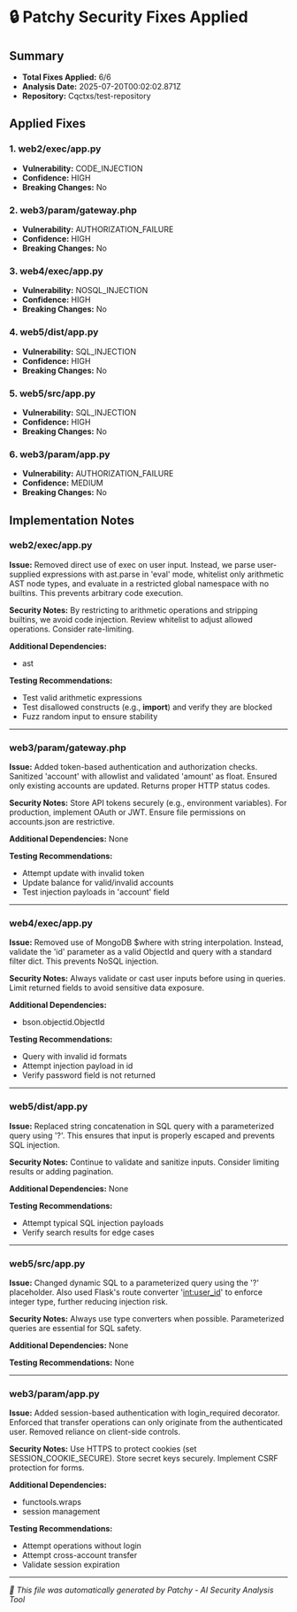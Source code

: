 # 🔒 Patchy Security Fixes Applied

## Summary
- **Total Fixes Applied:** 6/6
- **Analysis Date:** 2025-07-20T00:02:02.871Z
- **Repository:** Cqctxs/test-repository

## Applied Fixes

### 1. web2/exec/app.py
- **Vulnerability:** CODE_INJECTION
- **Confidence:** HIGH
- **Breaking Changes:** No

### 2. web3/param/gateway.php
- **Vulnerability:** AUTHORIZATION_FAILURE
- **Confidence:** HIGH
- **Breaking Changes:** No

### 3. web4/exec/app.py
- **Vulnerability:** NOSQL_INJECTION
- **Confidence:** HIGH
- **Breaking Changes:** No

### 4. web5/dist/app.py
- **Vulnerability:** SQL_INJECTION
- **Confidence:** HIGH
- **Breaking Changes:** No

### 5. web5/src/app.py
- **Vulnerability:** SQL_INJECTION
- **Confidence:** HIGH
- **Breaking Changes:** No

### 6. web3/param/app.py
- **Vulnerability:** AUTHORIZATION_FAILURE
- **Confidence:** MEDIUM
- **Breaking Changes:** No


## Implementation Notes

### web2/exec/app.py
**Issue:** Removed direct use of exec on user input. Instead, we parse user-supplied expressions with ast.parse in 'eval' mode, whitelist only arithmetic AST node types, and evaluate in a restricted global namespace with no builtins. This prevents arbitrary code execution.

**Security Notes:** By restricting to arithmetic operations and stripping builtins, we avoid code injection. Review whitelist to adjust allowed operations. Consider rate-limiting.

**Additional Dependencies:**
- ast

**Testing Recommendations:**
- Test valid arithmetic expressions
- Test disallowed constructs (e.g., __import__) and verify they are blocked
- Fuzz random input to ensure stability

---

### web3/param/gateway.php
**Issue:** Added token-based authentication and authorization checks. Sanitized 'account' with allowlist and validated 'amount' as float. Ensured only existing accounts are updated. Returns proper HTTP status codes.

**Security Notes:** Store API tokens securely (e.g., environment variables). For production, implement OAuth or JWT. Ensure file permissions on accounts.json are restrictive.

**Additional Dependencies:**
None

**Testing Recommendations:**
- Attempt update with invalid token
- Update balance for valid/invalid accounts
- Test injection payloads in 'account' field

---

### web4/exec/app.py
**Issue:** Removed use of MongoDB $where with string interpolation. Instead, validate the 'id' parameter as a valid ObjectId and query with a standard filter dict. This prevents NoSQL injection.

**Security Notes:** Always validate or cast user inputs before using in queries. Limit returned fields to avoid sensitive data exposure.

**Additional Dependencies:**
- bson.objectid.ObjectId

**Testing Recommendations:**
- Query with invalid id formats
- Attempt injection payload in id
- Verify password field is not returned

---

### web5/dist/app.py
**Issue:** Replaced string concatenation in SQL query with a parameterized query using '?'. This ensures that input is properly escaped and prevents SQL injection.

**Security Notes:** Continue to validate and sanitize inputs. Consider limiting results or adding pagination.

**Additional Dependencies:**
None

**Testing Recommendations:**
- Attempt typical SQL injection payloads
- Verify search results for edge cases

---

### web5/src/app.py
**Issue:** Changed dynamic SQL to a parameterized query using the '?' placeholder. Also used Flask's route converter '<int:user_id>' to enforce integer type, further reducing injection risk.

**Security Notes:** Always use type converters when possible. Parameterized queries are essential for SQL safety.

**Additional Dependencies:**
None

**Testing Recommendations:**
None

---

### web3/param/app.py
**Issue:** Added session-based authentication with login_required decorator. Enforced that transfer operations can only originate from the authenticated user. Removed reliance on client-side controls.

**Security Notes:** Use HTTPS to protect cookies (set SESSION_COOKIE_SECURE). Store secret keys securely. Implement CSRF protection for forms.

**Additional Dependencies:**
- functools.wraps
- session management

**Testing Recommendations:**
- Attempt operations without login
- Attempt cross-account transfer
- Validate session expiration

---


*🤖 This file was automatically generated by Patchy - AI Security Analysis Tool*
